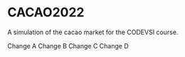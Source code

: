 # CACAO2022

A simulation of the cacao market for the CODEVSI course.

Change A
Change B
Change C
Change D